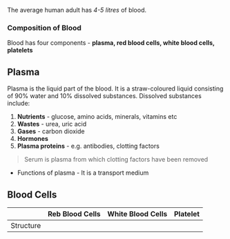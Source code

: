 The average human adult has *4-5 litres* of blood.
### Composition of Blood
Blood has four components - **plasma, red blood cells, white blood cells, platelets**

 Plasma
---
Plasma is the liquid part of the blood. It is a straw-coloured liquid consisting of 90% water and 10% dissolved substances. Dissolved substances include:
1. **Nutrients** - glucose, amino acids, minerals, vitamins etc
2. **Wastes** - urea, uric acid
3. **Gases** - carbon dioxide
4. **Hormones** 
5. **Plasma proteins** - e.g. antibodies, clotting factors
> Serum is plasma from which clotting factors have been removed
- Functions of plasma - It is a transport medium

 Blood Cells
 ---
 

|           | Reb Blood Cells | White Blood Cells | Platelet |
| --------- | --------------- | ----------------- | -------- |
| Structure |                 |                   |          |
